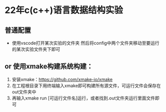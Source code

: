 # 22年c(c++)语言数据结构实验

## 普通配置
- 使用vscode打开某次实验的文件夹 然后将config中两个文件夹移动至要运行的某次实验文件夹下即可

## or 使用xmake构建系统构建：
1. 安装xmake：https://github.com/xmake-io/xmake
2. 在工程根目录下用终端输入xmake即可构建所有源文件，可运行文件会保存在out文件夹中
3. 再输入xmake run [可运行文件名]运行，或者找到.out文件夹运行里面文件即可